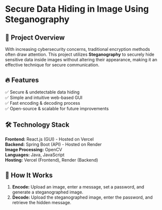 # Secure Data Hiding in Image Using Steganography  

## 📌 Project Overview  
With increasing cybersecurity concerns, traditional encryption methods often draw attention. This project utilizes **Steganography** to securely hide sensitive data inside images without altering their appearance, making it an effective technique for secure communication.  

## 🔥 Features  
✅ Secure & undetectable data hiding  
✅ Simple and intuitive web-based GUI  
✅ Fast encoding & decoding process  
✅ Open-source & scalable for future improvements  

## 🛠️ Technology Stack  
**Frontend:** React.js (GUI) - Hosted on Vercel  
**Backend:** Spring Boot (API) - Hosted on Render  
**Image Processing:** OpenCV  
**Languages:** Java, JavaScript  
**Hosting:** Vercel (Frontend), Render (Backend)  

## 📌 How It Works  
1. **Encode:** Upload an image, enter a message, set a password, and generate a steganographed image.  
2. **Decode:** Upload the steganographed image, enter the password, and retrieve the hidden message. 

